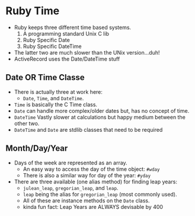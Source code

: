 # Ruby Time

* Ruby keeps three different time based systems.
  1. A programming standard Unix C lib
  1. Ruby Specific Date
  1. Ruby Specific DateTime
* The latter two are much slower than the UNix version...duh!
* ActiveRecord uses the Date/DateTime stuff

## Date OR Time Classe

* There is actually three at work here:
  * `Date`, `Time`, and `DateTime`.
* `Time` is basically the C Time class.
* `Date` can handle more complex/older dates but, has no concept of time.
* `DateTime` Vastly slower at calculations but happy medium between the other two.
* `DateTime` and `Date` are stdlib classes that need to be required

## Month/Day/Year

* Days of the week are represented as an array.
  * An easy way to access the day of the time object: `#wday`
  * There is also a similar way for day of the year: `#yday` 
* There are three available (one alias method) for finding leap years:
  * `julean_leap`, `gregorian_leap`, and `leap`.
  * `leap` being the alias for `gregorian_leap` (most commonly used).
  * All of these are instance methods on the `Date` class.
  * kinda fun fact: Leap Years are ALWAYS devisable by 400
